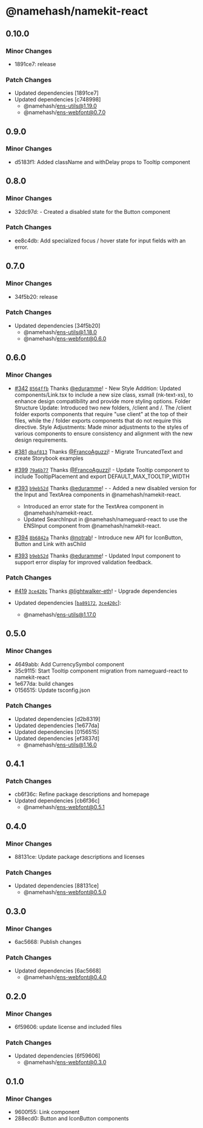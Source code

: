 # @namehash/namekit-react

## 0.10.0

### Minor Changes

- 1891ce7: release

### Patch Changes

- Updated dependencies [1891ce7]
- Updated dependencies [c748998]
  - @namehash/ens-utils@1.19.0
  - @namehash/ens-webfont@0.7.0

## 0.9.0

### Minor Changes

- d5183f1: Added className and withDelay props to Tooltip component

## 0.8.0

### Minor Changes

- 32dc97d: - Created a disabled state for the Button component

### Patch Changes

- ee8c4db: Add specialized focus / hover state for input fields with an error.

## 0.7.0

### Minor Changes

- 34f5b20: release

### Patch Changes

- Updated dependencies [34f5b20]
  - @namehash/ens-utils@1.18.0
  - @namehash/ens-webfont@0.6.0

## 0.6.0

### Minor Changes

- [#342](https://github.com/namehash/namekit/pull/342) [`8564ffb`](https://github.com/namehash/namekit/commit/8564ffbd0558598ca386a92531bb9ccba261877f) Thanks [@eduramme](https://github.com/eduramme)! - New Style Addition: Updated components/Link.tsx to include a new size class, xsmall (nk-text-xs), to enhance design compatibility and provide more styling options.
  Folder Structure Update: Introduced two new folders, /client and /. The /client folder exports components that require "use client" at the top of their files, while the / folder exports components that do not require this directive.
  Style Adjustments: Made minor adjustments to the styles of various components to ensure consistency and alignment with the new design requirements.

- [#381](https://github.com/namehash/namekit/pull/381) [`dbaf813`](https://github.com/namehash/namekit/commit/dbaf8138521633ee1cad525468a918ee8ed357a1) Thanks [@FrancoAguzzi](https://github.com/FrancoAguzzi)! - Migrate TruncatedText and create Storybook examples

- [#399](https://github.com/namehash/namekit/pull/399) [`79a6b77`](https://github.com/namehash/namekit/commit/79a6b77c92f5893daccebabfc6c26d51ec909be7) Thanks [@FrancoAguzzi](https://github.com/FrancoAguzzi)! - Update Tooltip component to include TooltipPlacement and export DEFAULT_MAX_TOOLTIP_WIDTH

- [#393](https://github.com/namehash/namekit/pull/393) [`b9eb52d`](https://github.com/namehash/namekit/commit/b9eb52da0e2cab98ecafde290dd0eef86ff3d48e) Thanks [@eduramme](https://github.com/eduramme)! - - Added a new disabled version for the Input and TextArea components in @namehash/namekit-react.

  - Introduced an error state for the TextArea component in @namehash/namekit-react.
  - Updated SearchInput in @namehash/nameguard-react to use the ENSInput component from @namehash/namekit-react.

- [#394](https://github.com/namehash/namekit/pull/394) [`8b6842a`](https://github.com/namehash/namekit/commit/8b6842ad1266611b578e70b02dd30d3694b0313d) Thanks [@notrab](https://github.com/notrab)! - Introduce new API for IconButton, Button and Link with asChild

- [#393](https://github.com/namehash/namekit/pull/393) [`b9eb52d`](https://github.com/namehash/namekit/commit/b9eb52da0e2cab98ecafde290dd0eef86ff3d48e) Thanks [@eduramme](https://github.com/eduramme)! - Updated Input component to support error display for improved validation feedback.

### Patch Changes

- [#419](https://github.com/namehash/namekit/pull/419) [`3ce420c`](https://github.com/namehash/namekit/commit/3ce420ce297392f0285265fed01bd8abf2a68313) Thanks [@lightwalker-eth](https://github.com/lightwalker-eth)! - Upgrade dependencies

- Updated dependencies [[`ba89172`](https://github.com/namehash/namekit/commit/ba89172f2d22fbb5a32f7b1939926d5e89f3b2cd), [`3ce420c`](https://github.com/namehash/namekit/commit/3ce420ce297392f0285265fed01bd8abf2a68313)]:
  - @namehash/ens-utils@1.17.0

## 0.5.0

### Minor Changes

- 4649abb: Add CurrencySymbol component
- 35c9115: Start Tooltip component migration from nameguard-react to namekit-react
- 1e677da: build changes
- 0156515: Update tsconfig.json

### Patch Changes

- Updated dependencies [d2b8319]
- Updated dependencies [1e677da]
- Updated dependencies [0156515]
- Updated dependencies [ef3837d]
  - @namehash/ens-utils@1.16.0

## 0.4.1

### Patch Changes

- cb6f36c: Refine package descriptions and homepage
- Updated dependencies [cb6f36c]
  - @namehash/ens-webfont@0.5.1

## 0.4.0

### Minor Changes

- 88131ce: Update package descriptions and licenses

### Patch Changes

- Updated dependencies [88131ce]
  - @namehash/ens-webfont@0.5.0

## 0.3.0

### Minor Changes

- 6ac5668: Publish changes

### Patch Changes

- Updated dependencies [6ac5668]
  - @namehash/ens-webfont@0.4.0

## 0.2.0

### Minor Changes

- 6f59606: update license and included files

### Patch Changes

- Updated dependencies [6f59606]
  - @namehash/ens-webfont@0.3.0

## 0.1.0

### Minor Changes

- 9600f55: Link component
- 288ecd0: Button and IconButton components
